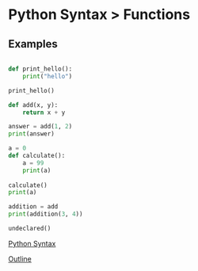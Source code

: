 Python Syntax > Functions
==========================

Examples
---------

```python

def print_hello():
    print("hello")

print_hello()

def add(x, y):
    return x + y

answer = add(1, 2)
print(answer)

a = 0
def calculate():
    a = 99
    print(a)
    
calculate()
print(a)

addition = add
print(addition(3, 4))

undeclared()
```


[Python Syntax](syntax.md)

[Outline](outline.md)
